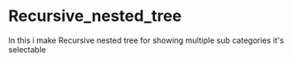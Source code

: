 # Recursive_nested_tree
In this i make Recursive nested tree for showing multiple sub categories it's selectable
